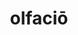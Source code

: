 ---
title: olfaciō
meaning: to smell, catch scent of
pos: verb
inf: olfacere
secondppstem: olfac
infend: ere
thirdpp: olfēcī
fourthpp: olfactus
conjugation: third
derivative: olfactory
six: y
---